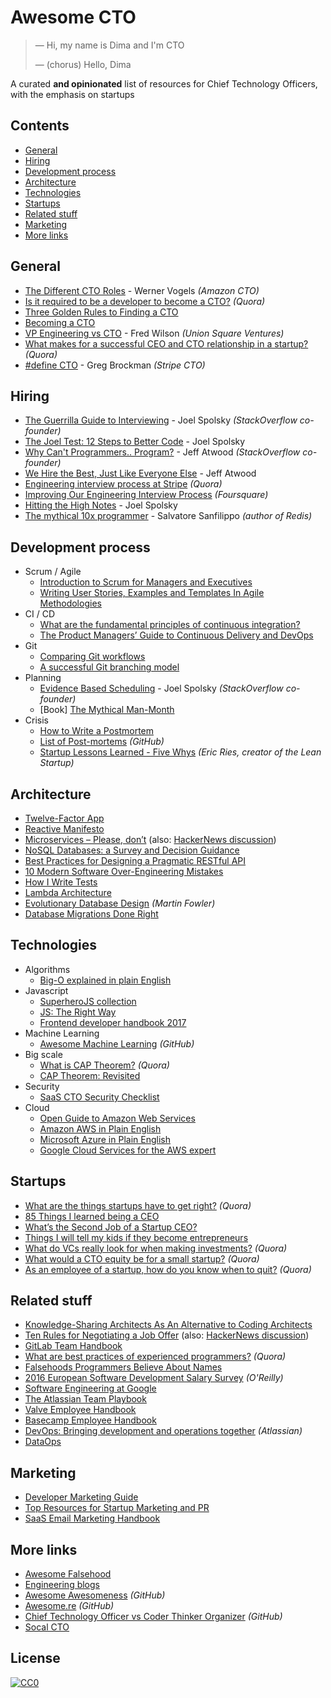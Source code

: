 # Awesome CTO

> &mdash; Hi, my name is Dima and I'm CTO
>
> &mdash; (chorus) Hello, Dima


A curated **and opinionated** list of resources for Chief Technology Officers, with the emphasis on startups


## Contents

 * [General](#general)
 * [Hiring](#hiring)
 * [Development process](#development-process)
 * [Architecture](#architecture)
 * [Technologies](#technologies)
 * [Startups](#startups)
 * [Related stuff](#related-stuff)
 * [Marketing](#marketing)
 * [More links](#more-links)


## General
 * [The Different CTO Roles](http://www.allthingsdistributed.com/2007/07/the_different_cto_roles.html) - Werner Vogels *(Amazon CTO)*
 * [Is it required to be a developer to become a CTO?](https://www.quora.com/Is-it-required-to-be-a-developer-coder-to-become-a-CTO-Why-cant-an-architect-become-a-CTO) *(Quora)*
 * [Three Golden Rules to Finding a CTO](http://www.rudebaguette.com/2011/12/01/three-golden-rules-to-finding-a-cto/)
 * [Becoming a CTO](https://juokaz.com/blog/becoming-a-cto)
 * [VP Engineering vs CTO](http://avc.com/2011/10/vp-engineering-vs-cto/) - Fred Wilson *(Union Square Ventures)*
 * [What makes for a successful CEO and CTO relationship in a startup?](https://www.quora.com/What-makes-for-a-successful-CEO-and-CTO-relationship-in-a-startup) *(Quora)*
 * [#define CTO](https://blog.gregbrockman.com/figuring-out-the-cto-role-at-stripe) - Greg Brockman *(Stripe CTO)*

## Hiring

 * [The Guerrilla Guide to Interviewing](https://www.joelonsoftware.com/2006/10/25/the-guerrilla-guide-to-interviewing-version-30/) - Joel Spolsky *(StackOverflow co-founder)*
 * [The Joel Test: 12 Steps to Better Code](https://www.joelonsoftware.com/2000/08/09/the-joel-test-12-steps-to-better-code/) - Joel Spolsky
 * [Why Can't Programmers.. Program?](https://blog.codinghorror.com/why-cant-programmers-program/) - Jeff Atwood *(StackOverflow co-founder)*
 * [We Hire the Best, Just Like Everyone Else](https://blog.codinghorror.com/we-hire-the-best-just-like-everyone-else/) - Jeff Atwood
 * [Engineering interview process at Stripe](https://www.quora.com/What-is-the-engineering-interview-process-like-at-Stripe) *(Quora)*
 * [Improving Our Engineering Interview Process](https://engineering.foursquare.com/improving-our-engineering-interview-process-106173ba25a9) *(Foursquare)*
 * [Hitting the High Notes](https://www.joelonsoftware.com/2005/07/25/hitting-the-high-notes/) - Joel Spolsky
 * [The mythical 10x programmer](http://antirez.com/news/112) - Salvatore Sanfilippo *(author of Redis)*


## Development process

 * Scrum / Agile
   * [Introduction to Scrum for Managers and Executives](http://www.goodagile.com/resources/goodagile_managers_presentation.pdf)
   * [Writing User Stories, Examples and Templates In Agile Methodologies](http://www.yodiz.com/blog/writing-user-stories-examples-and-templates-in-agile-methodologies/)
 * CI / CD
   * [What are the fundamental principles of continuous integration?](https://www.quora.com/What-are-the-fundamental-principles-of-continuous-integration)
   * [The Product Managers’ Guide to Continuous Delivery and DevOps](http://www.mindtheproduct.com/2016/02/what-the-hell-are-ci-cd-and-devops-a-cheatsheet-for-the-rest-of-us/)
 * Git
   * [Comparing Git workflows](https://www.atlassian.com/git/tutorials/comparing-workflows)
   * [A successful Git branching model](http://nvie.com/posts/a-successful-git-branching-model/)
 * Planning
   * [Evidence Based Scheduling](https://www.joelonsoftware.com/2007/10/26/evidence-based-scheduling/) - Joel Spolsky *(StackOverflow co-founder)*
   * [Book] [The Mythical Man-Month](https://en.wikipedia.org/wiki/The_Mythical_Man-Month)
 * Crisis
   * [How to Write a Postmortem](https://blog.serverdensity.com/how-to-write-a-postmortem/)
   * [List of Post-mortems](https://github.com/danluu/post-mortems) *(GitHub)*
   * [Startup Lessons Learned - Five Whys](http://www.startuplessonslearned.com/2008/11/five-whys.html) *(Eric Ries, creator of the Lean Startup)*


## Architecture

 * [Twelve-Factor App](https://12factor.net)
 * [Reactive Manifesto](http://www.reactivemanifesto.org)
 * [Microservices – Please, don’t](http://basho.com/posts/technical/microservices-please-dont/) (also: [HackerNews discussion](https://news.ycombinator.com/item?id=12508655))
 * [NoSQL Databases: a Survey and Decision Guidance](https://medium.baqend.com/nosql-databases-a-survey-and-decision-guidance-ea7823a822d)
 * [Best Practices for Designing a Pragmatic RESTful API](http://www.vinaysahni.com/best-practices-for-a-pragmatic-restful-api)
 * [10 Modern Software Over-Engineering Mistakes](https://medium.com/@rdsubhas/10-modern-software-engineering-mistakes-bc67fbef4fc8)
 * [How I Write Tests](https://blog.nelhage.com/2016/12/how-i-test/)
 * [Lambda Architecture](https://en.wikipedia.org/wiki/Lambda_architecture)
 * [Evolutionary Database Design](https://martinfowler.com/articles/evodb.html) *(Martin Fowler)*
 * [Database Migrations Done Right](http://www.brunton-spall.co.uk/post/2014/05/06/database-migrations-done-right/)

## Technologies

 * Algorithms
   * [Big-O explained in plain English](http://stackoverflow.com/a/487278/472433)
 * Javascript
   * [SuperheroJS collection](http://superherojs.com)
   * [JS: The Right Way](http://jstherightway.org)
   * [Frontend developer handbook 2017](https://github.com/FrontendMasters/front-end-handbook-2017/blob/master/SUMMARY.md)
 * Machine Learning
   * [Awesome Machine Learning](https://github.com/josephmisiti/awesome-machine-learning) *(GitHub)*
 * Big scale
   * [What is CAP Theorem?](https://www.quora.com/What-Is-CAP-Theorem-1) *(Quora)*
   * [CAP Theorem: Revisited](http://robertgreiner.com/2014/08/cap-theorem-revisited/)
 * Security
   * [SaaS CTO Security Checklist](http://cto-security-checklist.sqreen.io)
 * Cloud
   * [Open Guide to Amazon Web Services](https://github.com/open-guides/og-aws)
   * [Amazon AWS in Plain English](https://www.expeditedssl.com/aws-in-plain-english)
   * [Microsoft Azure in Plain English](https://www.expeditedssl.com/azure-in-plain-english)
   * [Google Cloud Services for the AWS expert](http://cloudacademy.com/blog/google-cloud-services-aws-expert/)


## Startups

 * [What are the things startups have to get right?](https://www.quora.com/What-are-the-things-startups-have-to-get-right) *(Quora)*
 * [85 Things I learned being a CEO](https://hackernoon.com/85-things-i-learned-being-a-ceo-4c25fc1c7b99)
 * [What’s the Second Job of a Startup CEO?](https://blog.ycombinator.com/the-second-job-of-a-startup-ceo/)
 * [Things I will tell my kids if they become entrepreneurs](http://www.slideshare.net/laurenthaug/things-i-will-tell-my-kids-if-they-become-entrepreneurs)
 * [What do VCs really look for when making investments?](https://www.quora.com/What-do-VCs-really-look-for-when-making-investments) *(Quora)*
 * [What would a CTO equity be for a small startup?](https://www.quora.com/What-would-a-CTO-compensation-equity-be-for-a-small-startup) *(Quora)*
 * [As an employee of a startup, how do you know when to quit?](https://www.quora.com/As-an-employee-of-a-startup-how-do-you-know-when-to-quit) *(Quora)*


## Related stuff

 * [Knowledge-Sharing Architects As An Alternative to Coding Architects](http://ithare.com/knowledge-sharing-architects-as-an-alternative-to-coding-architects/)
 * [Ten Rules for Negotiating a Job Offer](https://medium.freecodecamp.com/ten-rules-for-negotiating-a-job-offer-ee17cccbdab6) (also: [HackerNews discussion](https://news.ycombinator.com/item?id=12197795))
 * [GitLab Team Handbook](https://about.gitlab.com/handbook/)
 * [What are best practices of experienced programmers?](https://www.quora.com/What-are-some-traits-practices-of-experienced-good-programmers-that-every-beginner-programmer-should-know) *(Quora)*
 * [Falsehoods Programmers Believe About Names](http://www.kalzumeus.com/2010/06/17/falsehoods-programmers-believe-about-names/)
 * [2016 European Software Development Salary Survey](http://www.oreilly.com/programming/free/files/2016-european-software-development-salary-survey.pdf) *(O'Reilly)*
 * [Software Engineering at Google](https://arxiv.org/pdf/1702.01715.pdf)
 * [The Atlassian Team Playbook](https://www.atlassian.com/team-playbook)
 * [Valve Employee Handbook](http://www.valvesoftware.com/company/Valve_Handbook_LowRes.pdf)
 * [Basecamp Employee Handbook](https://github.com/basecamp/handbook)
 * [DevOps: Bringing development and operations together](https://www.atlassian.com/devops) *(Atlassian)*
 * [DataOps](https://en.wikipedia.org/wiki/Dataops)
 

## Marketing

 * [Developer Marketing Guide](https://www.devmarketingguide.com)
 * [Top Resources for Startup Marketing and PR](https://docs.google.com/spreadsheets/d/1tAiya71mDQgtwn_F9-mNQhuc7GdsQ5e2_BeG69Cb82A/edit#gid=0)
 * [SaaS Email Marketing Handbook](http://saasemailmarketing.net)


## More links

 * [Awesome Falsehood](https://github.com/kdeldycke/awesome-falsehood)
 * [Engineering blogs](https://github.com/kilimchoi/engineering-blogs)
 * [Awesome Awesomeness](https://github.com/bayandin/awesome-awesomeness) *(GitHub)*
 * [Awesome.re](https://github.com/sindresorhus/awesome) *(GitHub)*
 * [Chief Technology Officer vs Coder Thinker Organizer](https://github.com/92bondstreet/cto) *(GitHub)*
 * [Socal CTO](http://www.socalcto.com/2011/09/startup-cto.html)
 
 
## License

[![CC0](http://mirrors.creativecommons.org/presskit/buttons/88x31/svg/cc-zero.svg)](https://creativecommons.org/publicdomain/zero/1.0/)
